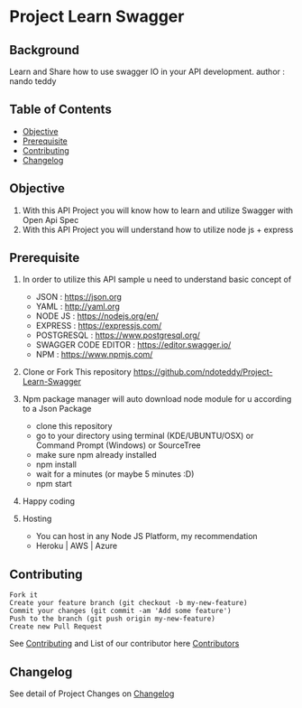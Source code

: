 # Project Learn Swagger

## Background
Learn and Share how to use swagger IO in your API development.
author : nando teddy


## Table of Contents
* [Objective](#objective)
* [Prerequisite](#prerequisite)
* [Contributing](#contributing)
* [Changelog](#changelog)


## Objective

1. With this API Project you will know how to learn and utilize Swagger with Open Api Spec
2. With this API Project you will understand how to utilize node js + express 
    

## Prerequisite

1.  In order to utilize this API sample u need to understand basic concept of 
    - JSON                  : https://json.org 
    - YAML                  : http://yaml.org
    - NODE JS               : https://nodejs.org/en/
    - EXPRESS               : https://expressjs.com/
    - POSTGRESQL            : https://www.postgresql.org/
    - SWAGGER CODE EDITOR   : https://editor.swagger.io/
    - NPM                   : https://www.npmjs.com/
    
2. Clone or Fork This repository
    https://github.com/ndoteddy/Project-Learn-Swagger   

    
3.  Npm package manager will auto download node module for u according to a Json Package
     - clone this repository
     - go to your directory using terminal (KDE/UBUNTU/OSX) or Command Prompt (Windows) or SourceTree
     - make sure npm already installed
     - npm install
     - wait for a minutes (or maybe 5 minutes :D)  
     - npm start
     
4. Happy coding

5. Hosting    
    - You can host in any Node JS Platform, my recommendation 
    - Heroku | AWS | Azure
        
## Contributing
    Fork it
    Create your feature branch (git checkout -b my-new-feature)
    Commit your changes (git commit -am 'Add some feature')
    Push to the branch (git push origin my-new-feature)
    Create new Pull Request
See [Contributing](CONTRIBUTING.md) and  List of our contributor here [Contributors](https://github.com/ndoteddy/Project-Polistack-Web/graphs/contributors)

   
## Changelog
See detail of Project Changes on  [Changelog](CHANGELOG.md)


